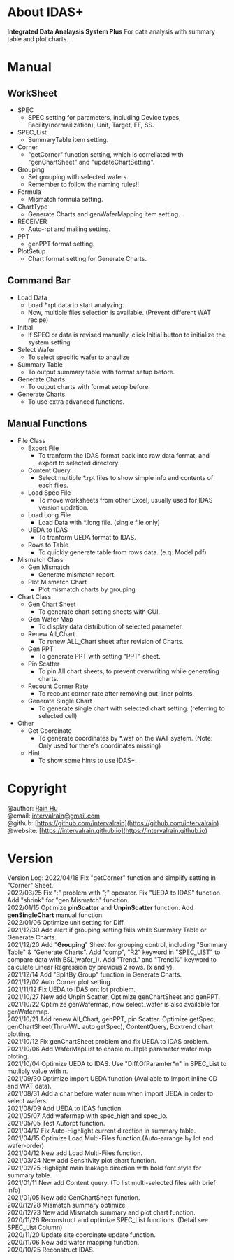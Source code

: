 # About IDAS+
**Integrated Data Analaysis System Plus**
For data analysis with summary table and plot charts.

# Manual
## WorkSheet
+ SPEC
  + SPEC setting for parameters, including Device types, Facility(normailization), Unit, Target, FF, SS.
+ SPEC_List
  + SummaryTable item setting.
+ Corner
  + "getCorner" function setting, which is correllated with "genChartSheet" and "updateChartSetting".
+ Grouping
  + Set grouping with selected wafers.
  + Remember to follow the naming rules!!
+ Formula
  + Mismatch formula setting.
+ ChartType
  + Generate Charts and genWaferMapping item setting.
+ RECEIVER
  + Auto-rpt and mailing setting.
+ PPT
  + genPPT format setting.
+ PlotSetup
  + Chart format setting for Generate Charts.

## Command Bar
+ Load Data
  + Load *.rpt data to start analyzing.
  + Now, multiple files selection is available. (Prevent different WAT recipe)
+ Initial
  + If SPEC or data is revised manually, click Initial button to initialize the system setting.
+ Select Wafer
  + To select specific wafer to anaylize
+ Summary Table
  + To output summary table with format setup before.
+ Generate Charts
  + To output charts with format setup before.
+ Generate Charts
  + To use extra advanced functions.
## Manual Functions
+ File Class
  + Export File
    + To tranform the IDAS format back into raw data format, and export to selected directory.
  + Content Query
    + Select multiple *.rpt files to show simple info and contents of each files.
  + Load Spec File
    + To move worksheets from other Excel, usually used for IDAS version updation.
  + Load Long File
    + Load Data with *.long file. (single file only)
  + UEDA to IDAS
    + To tranform UEDA format to IDAS.
  + Rows to Table
    + To quickly generate table from rows data. (e.q. Model pdf)
+ Mismatch Class
  + Gen Mismatch
    + Generate mismatch report.
  + Plot Mismatch Chart
    + Plot mismatch charts by grouping
+ Chart Class
  + Gen Chart Sheet
    + To generate chart setting sheets with GUI.
  + Gen Wafer Map
    + To display data distribution of selected parameter.
  + Renew All_Chart
    + To renew ALL_Chart sheet after revision of Charts.
  + Gen PPT
    + To generate PPT with setting "PPT" sheet.
  + Pin Scatter
    + To pin All chart sheets, to prevent overwriting while generating charts.
  + Recount Corner Rate
    + To recount corner rate after removing out-liner points.
  + Generate Single Chart
    + To generate single chart with selected chart setting. (referring to selected cell)
+ Other
  + Get Coordinate
    + To generate coordinates by *.waf on the WAT system. (Note: Only used for there's coordinates missing)
  + Hint
    + To show some hints to use IDAS+.

# Copyright 
@author: [Rain Hu](https://intervalrain.github.io/posts/aboutme/)  
@email: [intervalrain@gmail.com](intervalrain@gmail.com)  
@github: [https://github.com/intervalrain](https://github.com/intervalrain)  
@website: [https://intervalrain.github.io](https://intervalrain.github.io)

# Version
Version Log: 
2022/04/18 Fix "getCorner" function and simplify setting in "Corner" Sheet.  
2022/03/25 Fix ":" problem with ";" operator. Fix "UEDA to IDAS" function. Add "shrink" for "gen Mismatch" function.  
2022/01/15 Optimize **pinScatter** and **UnpinScatter** function. Add **genSingleChart** manual function.  
2022/01/06 Optimize unit setting for Diff.  
2021/12/30 Add alert if grouping setting fails while Summary Table or Generate Charts.  
2021/12/20 Add "**Grouping**" Sheet for grouping control, including "Summary Table" & "Generate Charts". Add "comp", "R2" keyword in "SPEC_LIST" to compare data with BSL(wafer_1). Add "Trend." and "Trend%" keyword to calculate Linear Regression by previous 2 rows. (x and y).  
2021/12/14 Add "SplitBy Group" function in Generate Charts.  
2021/12/02 Auto Corner plot setting.  
2021/11/12 Fix UEDA to IDAS ont lot problem.  
2021/10/27 New add Unpin Scatter, Optimize genChartSheet and genPPT.  
2021/10/22 Optimize genWafermap, now select_wafer is also available for genWafermap.  
2021/10/21 Add renew All_Chart, genPPT, pin Scatter. Optimize getSpec, genChartSheet(Thru-W/L auto getSpec), ContentQuery, Boxtrend chart plotting.  
2021/10/12 Fix genChartSheet problem and fix UEDA to IDAS problem.  
2021/10/06 Add WaferMapList to enable mulitple parameter wafer map ploting.  
2021/10/04 Optimize UEDA to IDAS. Use "Diff.OfParamter*n" in SPEC_List to mutliply value with n.  
2021/09/30 Optimize import UEDA function (Available to import inline CD and WAT data).  
2021/08/31 Add a char before wafer num when import UEDA in order to select wafers.  
2021/08/09 Add UEDA to IDAS function.  
2021/05/07 Add wafermap with spec_high and spec_lo.  
2021/05/05 Test Autorpt function.  
2021/04/17 Fix Auto-Highlight current direction in summary table.  
2021/04/15 Optimize Load Multi-Files function.(Auto-arrange by lot and wafer-order)  
2021/04/12 New add Load Multi-Files function.  
2021/03/24 New add Sensitivity plot chart function.  
2021/02/25 Highlight main leakage direction with bold font style for summary table.  
2021/01/11 New add Content query. (To list multi-selected files with brief info)  
2021/01/05 New add GenChartSheet function.  
2020/12/28 Mismatch summary optimize.  
2020/12/23 New add Mismatch summary and plot chart function.  
2020/11/26 Reconstruct and optimize SPEC_List functions. (Detail see SPEC_List Column)  
2020/11/20 Update site coordinate update function.  
2020/11/06 New add wafer mapping function.  
2020/10/25 Reconstruct IDAS.
